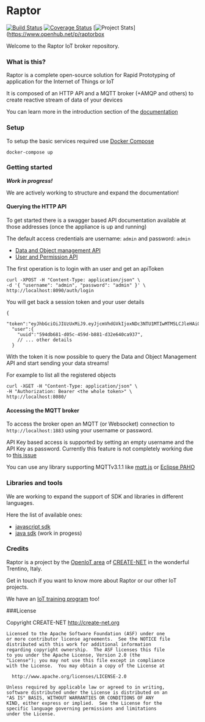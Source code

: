 # Raptor

[![Build Status](https://travis-ci.org/raptorbox/raptor.svg?branch=master)](https://travis-ci.org/raptorbox/raptor) [![Coverage Status](https://coveralls.io/repos/github/raptorbox/raptor/badge.svg?branch=master)](https://coveralls.io/github/raptorbox/raptor?branch=master) [![Project Stats](https://www.openhub.net/p/raptorbox/widgets/project_thin_badge.gif)](https://www.openhub.net/p/raptorbox

Welcome to the Raptor IoT broker repository.

### What is this?

Raptor is a complete open-source solution for Rapid Prototyping of application for the Internet of Things or IoT

It is composed of an HTTP API and a MQTT broker (+AMQP and others) to create reactive stream of data of your devices

You can learn more in the introduction section of the [documentation](http://muka.github.io/raptor/)

### Setup

To setup the basic services required use [Docker Compose](https://docs.docker.com/compose/)

`docker-compose up`

### Getting started

***Work in progress!***

We are actively working to structure and expand the documentation!

#### Querying the HTTP API

To get started there is a swagger based API documentation available at those addresses (once the appliance is up and running)

The default access credentials are username: `admin` and password: `admin`

- [Data and Object management API](http://localhost:8080/swagger.yaml)
- [User and Permission API](http://localhost:8090/auth/swagger.yaml)

The first operation is to login with an user and get an apiToken

```
curl -XPOST -H "Content-Type: application/json" \
-d '{ "username": "admin", "password": "admin" }' \
http://localhost:8090/auth/login
```

You will get back a session token and your user details

```
{
  "token":"eyJhbGciOiJIUzUxMiJ9.eyJjcmVhdGVkIjoxNDc3NTU1MTIwMTM5LCJleHAiOjE0Nzc1NTY5MjAsInV1aWQiOiI1OTRkYjY4MS1kMDVjLTQ1OWQtYjg4MS1kMzJlNjQwY2E5MzcifQ.4khnaaAVyoMm_QWjES5NQ6uNbUaaCyrTfrGx47p2qUdFh6ZWtvafGrZvf7iiarIj50FeXrqoSc9N0XTOYaVnig",
  "user":{
    "uuid":"594db681-d05c-459d-b881-d32e640ca937",
    // ... other details
  }
```

With the token it is now possible to query the Data and Object Management API and start sending your data streams!

For example to list all the registered objects

```
curl -XGET -H "Content-Type: application/json" \
-H "Authorization: Bearer <the whole token>" \
http://localhost:8080/
```

#### Accessing the MQTT broker

To access the broker open an MQTT (or Websocket) connection to `http://localhost:1883` using your username or password.

API Key based access is supported by setting an empty username and the API Key as password. Currently this feature is not completely working due to [this issue](https://issues.apache.org/jira/browse/ARTEMIS-826)

You can use any library supporting MQTTv3.1.1 like [mqtt.js](https://github.com/mqttjs/MQTT.js) or [Eclipse PAHO](https://eclipse.org/paho/)

### Libraries and tools

We are working to expand the support of SDK and libraries in different languages.

Here the list of available ones:

- [javascript sdk](https://github.com/raptorbox/raptorjs)
- [java sdk](https://github.com/raptorbox/raptor/raptor-client) (work in progess)

### Credits

Raptor is a project by the [OpenIoT area](http://perfectiot.eu/) of [CREATE-NET](http://create-net.org) in the wonderful Trentino, Italy.

Get in touch if you want to know more about Raptor or our other IoT projects.

We have an [IoT training program](http://perfectiot.eu/iot-training/) too!

###License

Copyright CREATE-NET <http://create-net.org>

```
Licensed to the Apache Software Foundation (ASF) under one
or more contributor license agreements.  See the NOTICE file
distributed with this work for additional information
regarding copyright ownership.  The ASF licenses this file
to you under the Apache License, Version 2.0 (the
"License"); you may not use this file except in compliance
with the License.  You may obtain a copy of the License at

  http://www.apache.org/licenses/LICENSE-2.0

Unless required by applicable law or agreed to in writing,
software distributed under the License is distributed on an
"AS IS" BASIS, WITHOUT WARRANTIES OR CONDITIONS OF ANY
KIND, either express or implied.  See the License for the
specific language governing permissions and limitations
under the License.
```
